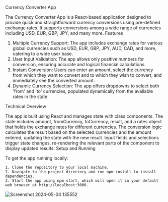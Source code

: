 Currency Converter App

The Currency Converter App is a React-based application designed to provide quick and straightforward currency conversions using pre-defined exchange rates. It supports conversions among a wide range of currencies including USD, EUR, GBP, JPY, and many more.
Features

   1. Multiple Currency Support: The app includes exchange rates for various global currencies such as USD, EUR, GBP, JPY, AUD, CAD, and more, catering to a wide user base.
   2. User Input Validation: The app allows only positive numbers for conversion, ensuring accurate and logical financial calculations.
   3. Instant Conversion: Users can enter an amount, select the currency from which they want to convert and to which they wish to convert, and immediately see the converted amount.
   4. Dynamic Currency Selection: The app offers dropdowns to select both 'from' and 'to' currencies, populated dynamically from the available rates in the state.

Technical Overview

The app is built using React and manages state with class components. The state includes amount, fromCurrency, toCurrency, result, and a rates object that holds the exchange rates for different currencies. The conversion logic calculates the result based on the selected currencies and the amount entered, updating the state with the new result. Input fields and selections trigger state changes, re-rendering the relevant parts of the component to display updated results.
Setup and Running

To get the app running locally:

    1. Clone the repository to your local machine.
    2. Navigate to the project directory and run npm install to install dependencies.
    3. Start the app using npm start, which will open it in your default web browser at http://localhost:3000.
    
![Screenshot 2024-05-04 135552](https://github.com/musmanarif12/Currency-Converter/assets/147609201/c0e86024-4ad5-4f1a-98d1-b0607b24ea80)
